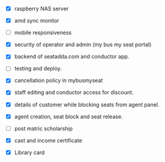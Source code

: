 - [x] raspberry NAS server
- [x] amd sync monitor
- [ ] mobile responsiveness
- [x] security of operator and admin (my bus my seat portal)
- [x] backend  of seatadda.com and conductor app.
- [ ] testing and deploy.
- [x] cancellation policy in mybusmyseat
- [x] staff editing and conductor access for discount.
- [x] details of customer while blocking seats from agent panel.
- [x] agent creation, seat block and seat release. 
- [ ] post matric scholarship 
- [x] cast and income certificate 
- [x] Library card 




